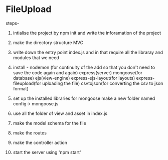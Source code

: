 # FileUpload

steps-
1. intialise the project by npm init and write the inforamation of the project
2. make the directory structure MVC
3. write down the entry point index.js and in that require all the libraray and modules that we need
4. install -
nodemon (for continuity of the add so that you don't need to save the code again and again)
express(server) 
mongoose(for database)
ejs(view-engine) 
express-ejs-layout(for layouts)
express-fileupload(for uploading the file)
csvtojson(for converting the csv to json format)

5. set up the installed libraries for mongoose make a new folder named config-> mongoose.js
6. use all the folder of view and asset in index.js
7. make the model schema for the file
8. make the routes
9. make the controller action
10. start the server using 'npm start'
